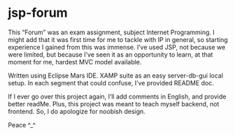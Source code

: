 # jsp-forum

This “Forum” was an exam assignment, subject Internet Programming. I might add that it was first time for me to tackle with IP in general, so starting experience I gained from this was immense.
I’ve used JSP, not because we were limited, but because I’ve seen it as an opportunity to learn, at that moment for me, hardest MVC model available. 

Written using Eclipse Mars IDE. XAMP suite as an easy server-db-gui local setup.
In each segment that could confuse, I’ve provided README doc.

If I ever go over this project again, I’ll add comments in English, and provide better readMe.
Plus, this project was meant to teach myself backend, not frontend. So, I do apologize for noobish design.

Peace ^_^

